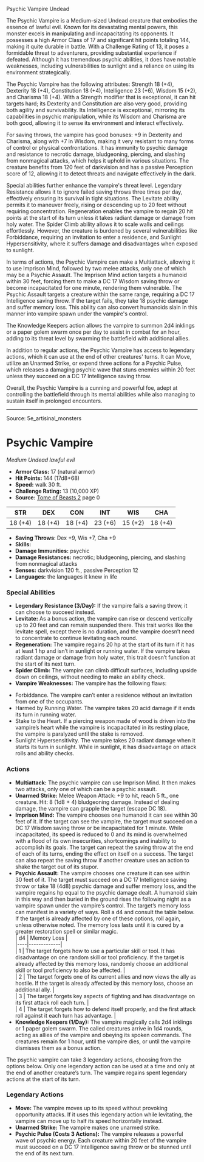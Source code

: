 <MonsterName/>Psychic Vampire</MonsterName>
<CreatureType/>Undead</CreatureType>

<summary>The Psychic Vampire is a Medium-sized Undead creature that embodies the essence of lawful evil. Known for its devastating mental powers, this monster excels in manipulating and incapacitating its opponents. It possesses a high Armor Class of 17 and significant hit points totaling 144, making it quite durable in battle. With a Challenge Rating of 13, it poses a formidable threat to adventurers, providing substantial experience if defeated. Although it has tremendous psychic abilities, it does have notable weaknesses, including vulnerabilities to sunlight and a reliance on using its environment strategically. </summary>

<detail>

The Psychic Vampire has the following attributes: Strength 18 (+4), Dexterity 18 (+4), Constitution 18 (+4), Intelligence 23 (+6), Wisdom 15 (+2), and Charisma 18 (+4). With a Strength modifier that is exceptional, it can hit targets hard; its Dexterity and Constitution are also very good, providing both agility and survivability. Its Intelligence is exceptional, mirroring its capabilities in psychic manipulation, while its Wisdom and Charisma are both good, allowing it to sense its environment and interact effectively.

For saving throws, the vampire has good bonuses: +9 in Dexterity and Charisma, along with +7 in Wisdom, making it very resistant to many forms of control or physical confrontations. It has immunity to psychic damage and resistance to necrotic damage, bludgeoning, piercing, and slashing from nonmagical attacks, which helps it uphold in various situations. The creature benefits from 120 feet of darkvision and has a passive Perception score of 12, allowing it to detect threats and navigate effectively in the dark.

Special abilities further enhance the vampire's threat level. Legendary Resistance allows it to ignore failed saving throws three times per day, effectively ensuring its survival in tight situations. The Levitate ability permits it to maneuver freely, rising or descending up to 20 feet without requiring concentration. Regeneration enables the vampire to regain 20 hit points at the start of its turn unless it takes radiant damage or damage from holy water. The Spider Climb ability allows it to scale walls and ceilings effortlessly. However, the creature is burdened by several vulnerabilities like Forbiddance, requiring an invitation to enter a residence, and Sunlight Hypersensitivity, where it suffers damage and disadvantages when exposed to sunlight.

In terms of actions, the Psychic Vampire can make a Multiattack, allowing it to use Imprison Mind, followed by two melee attacks, only one of which may be a Psychic Assault. The Imprison Mind action targets a humanoid within 30 feet, forcing them to make a DC 17 Wisdom saving throw or become incapacitated for one minute, rendering them vulnerable. The Psychic Assault targets a creature within the same range, requiring a DC 17 Intelligence saving throw. If the target fails, they take 18 psychic damage and suffer memory loss. This ability can also convert humanoids slain in this manner into vampire spawn under the vampire's control.

The Knowledge Keepers action allows the vampire to summon 2d4 inklings or a paper golem swarm once per day to assist in combat for an hour, adding to its threat level by swarming the battlefield with additional allies.

In addition to regular actions, the Psychic Vampire has access to legendary actions, which it can use at the end of other creatures' turns. It can Move, utilize an Unarmed Strike, or expend three actions for a Psychic Pulse, which releases a damaging psychic wave that stuns enemies within 20 feet unless they succeed on a DC 17 Intelligence saving throw.

Overall, the Psychic Vampire is a cunning and powerful foe, adept at controlling the battlefield through its mental abilities while also managing to sustain itself in prolonged encounters.</detail>



---

Source: 5e_artisinal_monsters

# Psychic Vampire

*Medium* *Undead* *lawful evil*

- **Armor Class:** 17 (natural armor)
- **Hit Points:** 144 (17d8+68)
- **Speed:** walk 30 ft.
- **Challenge Rating:** 13 (10,000 XP)
- **Source:** [Tome of Beasts 2](https://koboldpress.com/kpstore/product/tome-of-beasts-2-for-5th-edition) page 0

| STR | DEX | CON | INT | WIS | CHA |
| --- | --- | --- | --- | --- | --- |
| 18 (+4) | 18 (+4) | 18 (+4) | 23 (+6) | 15 (+2) | 18 (+4) |

- **Saving Throws**: Dex +9, Wis +7, Cha +9
- **Skills:** 
- **Damage Immunities:** psychic
- **Damage Resistances:** necrotic; bludgeoning, piercing, and slashing from nonmagical attacks
- **Senses:** darkvision 120 ft., passive Perception 12
- **Languages:** the languages it knew in life

### Special Abilities

- **Legendary Resistance (3/Day):** If the vampire fails a saving throw, it can choose to succeed instead.
- **Levitate:** As a bonus action, the vampire can rise or descend vertically up to 20 feet and can remain suspended there. This trait works like the levitate spell, except there is no duration, and the vampire doesn’t need to concentrate to continue levitating each round.
- **Regeneration:** The vampire regains 20 hp at the start of its turn if it has at least 1 hp and isn’t in sunlight or running water. If the vampire takes radiant damage or damage from holy water, this trait doesn’t function at the start of its next turn.
- **Spider Climb:** The vampire can climb difficult surfaces, including upside down on ceilings, without needing to make an ability check.
- **Vampire Weaknesses:** The vampire has the following flaws:
* Forbiddance. The vampire can’t enter a residence without an invitation from one of the occupants.
* Harmed by Running Water. The vampire takes 20 acid damage if it ends its turn in running water.
* Stake to the Heart. If a piercing weapon made of wood is driven into the vampire’s heart while the vampire is incapacitated in its resting place, the vampire is paralyzed until the stake is removed.
* Sunlight Hypersensitivity. The vampire takes 20 radiant damage when it starts its turn in sunlight. While in sunlight, it has disadvantage on attack rolls and ability checks.

### Actions

- **Multiattack:** The psychic vampire can use Imprison Mind. It then makes two attacks, only one of which can be a psychic assault.
- **Unarmed Strike:** Melee Weapon Attack: +9 to hit, reach 5 ft., one creature. Hit: 8 (1d8 + 4) bludgeoning damage. Instead of dealing damage, the vampire can grapple the target (escape DC 18).
- **Imprison Mind:** The vampire chooses one humanoid it can see within 30 feet of it. If the target can see the vampire, the target must succeed on a DC 17 Wisdom saving throw or be incapacitated for 1 minute. While incapacitated, its speed is reduced to 0 and its mind is overwhelmed with a flood of its own insecurities, shortcomings and inability to accomplish its goals. The target can repeat the saving throw at the end of each of its turns, ending the effect on itself on a success. The target can also repeat the saving throw if another creature uses an action to shake the target out of its stupor.
- **Psychic Assault:** The vampire chooses one creature it can see within 30 feet of it. The target must succeed on a DC 17 Intelligence saving throw or take 18 (4d8) psychic damage and suffer memory loss, and the vampire regains hp equal to the psychic damage dealt. A humanoid slain in this way and then buried in the ground rises the following night as a vampire spawn under the vampire’s control. The target’s memory loss can manifest in a variety of ways. Roll a d4 and consult the table below. If the target is already affected by one of these options, roll again, unless otherwise noted. The memory loss lasts until it is cured by a greater restoration spell or similar magic.<br>| d4 | Memory Loss |<br>|----|-------------|<br>| 1 | The target forgets how to use a particular skill or tool. It has disadvantage on one random skill or tool proficiency. If the target is already affected by this memory loss, randomly choose an additional skill or tool proficiency to also be affected. |<br>| 2 | The target forgets one of its current allies and now views the ally as hostile. If the target is already affected by this memory loss, choose an additional ally. |<br>| 3 | The target forgets key aspects of fighting and has disadvantage on its first attack roll each turn. |<br>| 4 | The target forgets how to defend itself properly, and the first attack roll against it each turn has advantage. |
- **Knowledge Keepers (1/Day):** The vampire magically calls 2d4 inklings or 1 paper golem swarm. The called creatures arrive in 1d4 rounds, acting as allies of the vampire and obeying its spoken commands. The creatures remain for 1 hour, until the vampire dies, or until the vampire dismisses them as a bonus action.

The psychic vampire can take 3 legendary actions, choosing from the options below. Only one legendary action can be used at a time and only at the end of another creature’s turn. The vampire regains spent legendary actions at the start of its turn.

### Legendary Actions

- **Move:** The vampire moves up to its speed without provoking opportunity attacks. If it uses this legendary action while levitating, the vampire can move up to half its speed horizontally instead.
- **Unarmed Strike:** The vampire makes one unarmed strike.
- **Psychic Pulse (Costs 3 Actions):** The vampire releases a powerful wave of psychic energy. Each creature within 20 feet of the vampire must succeed on a DC 17 Intelligence saving throw or be stunned until the end of its next turn.


